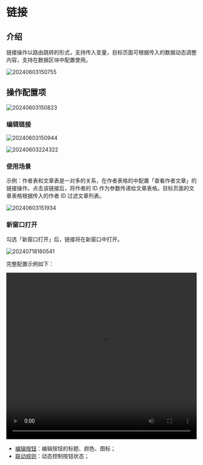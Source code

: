 # 链接

## 介绍

链接操作以路由跳转的形式，支持传入变量，目标页面可根据传入的数据动态调整内容，支持在数据区块中配置使用。

![20240603150755](https://static-docs.nocobase.com/20240603150755.png)

## 操作配置项

![20240603150823](https://static-docs.nocobase.com/20240603150823.png)

### 编辑链接

![20240603150944](https://static-docs.nocobase.com/20240603150944.png)

![20240603224322](https://static-docs.nocobase.com/20240603224322.png)

### 使用场景

示例：作者表和文章表是一对多的关系，在作者表格的中配置「查看作者文章」的链接操作。点击该链接后，将作者的 ID 作为参数传递给文章表格。目标页面的文章表格根据传入的作者 ID 过滤文章列表。

![20240603151934](https://static-docs.nocobase.com/20240603151934.png)

### 新窗口打开

勾选「新窗口打开」后，链接将在新窗口中打开。

![20240718160541](https://nocobase-docs.oss-cn-beijing.aliyuncs.com/20240718160541.png)

完整配置示例如下：

<video width="100%" height="440" controls>

 <source src="https://static-docs.nocobase.com/20240603224044.mp4" type="video/mp4">

</video>


- [编辑按钮](/handbook/ui/actions/action-settings/edit-button)：编辑按钮的标题、颜色、图标；
- [联动规则](/handbook/ui/actions/action-settings/linkage-rule)：动态控制按钮状态；
